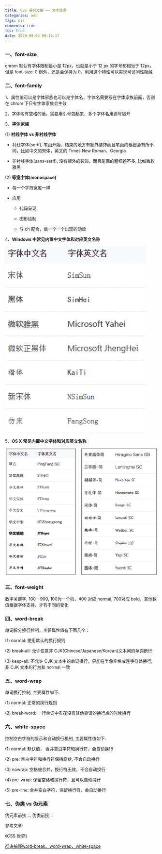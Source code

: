 ```yaml
---
title: CSS 系列文章 —— 文本处理
categories: web
tags: css
comments: true
toc: true
date: 2020-09-04 09:15:17
---
```

### 一、font-size

chrom 默认有字体限制最小是 12px，也就是小于 12 px 的字号都相当于 12px，但是 font-size: 0 例外，还是会保持为 0，利用这个特性可以实现可访问性隐藏

### 二、font-family

1、属性值可以是字体家族也可以是字体名，字体名需要写在字体家族前面，否则在 chrom 下只有字体家族会生效

2、字体名有空格的话，需要用引号包起来，多个字体名用逗号隔开

3、**字体家族**

(1) **衬线字体 vs 非衬线字体**

  - 衬线字体(serif), 笔画开始、结束的地方有额外装饰而且笔画的粗细会有所不同，比如中文的宋体，英文的 Times New Roman、Georgia 

  - 非衬线字体(sans-serif), 没有额外的装饰，而且笔画的粗细差不多, 比如微软雅黑

(2) **等宽字体(monospace)**

  - 每一个字符宽度一样

  - 应用
    
    - 代码呈现
    
    - 图形绘制
    
    - 与 ch 配合，做一个一个出现的动效

4、**Windows 中常见内置中文字体和对应英文名称**

![Windows 中常见内置中文字体和对应英文名称](/images/win-font.png)

5、**OS X 常见内置中文字体和对应英文名称**

![OS X 常见内置中文字体和对应英文名称](/images/osx-font.png)
 
### 三、font-weight

数字关键字, 100 - 900, 100为一个档，400 对应 normal, 700对应 bold，其他数值根据字体支持，才有不同的变化

### 四、word-break

单词拆分换行控制，主要属性值有下面几个：

(1) normal: 使用默认的换行规则

(2) break-all: 允许任意非 CJK(Chinese/Japanese/Korean)文本间的单词断行

(3) keep-all: 不允许 CJK 文本中的单词换行，只能在半角空格或连字符处换行, 非 CJK 文本的行为和 normal 一致

### 五、word-wrap

单词换行控制, 主要属性如下:

(1) normal: 正常的换行规则

(2) break-word: 一行单词中实在没有其他靠谱的换行点的时候换行

### 六、white-space

控制空白字符的显示和自动换行机制, 主要属性值如下:

(1) normal: 默认值， 合并空白字符和换行符，会自动换行

(2) pre: 空白字符和换行符保持原状, 不会自动换行

(3) nowrap: 空格被合并，换行符无效，不会自动换行

(4) pre-wrap: 保留空格和换行符，且可以自动换行

(5) pre-line: 合并空白字符，保留换行符，会自动换行
 
### 七、伪类 vs 伪元素

伪元素前接 ::, 伪类前接 :

参考文章:

《CSS 世界》

[彻底搞懂word-break、word-wrap、white-space](https://juejin.im/post/6844903667863126030)